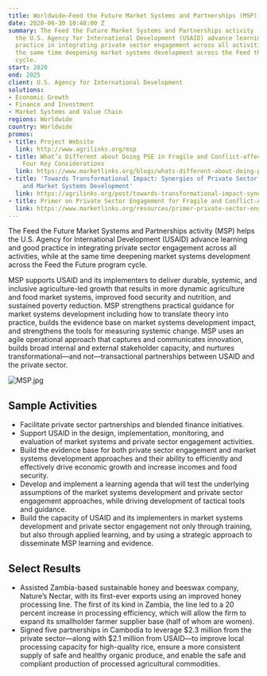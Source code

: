 ```yaml
---
title: Worldwide—Feed the Future Market Systems and Partnerships (MSP)
date: 2020-06-30 10:48:00 Z
summary: The Feed the Future Market Systems and Partnerships activity (MSP) helps
  the U.S. Agency for International Development (USAID) advance learning and good
  practice in integrating private sector engagement across all activities, while at
  the same time deepening market systems development across the Feed the Future program
  cycle.
start: 2020
end: 2025
client: U.S. Agency for International Development
solutions:
- Economic Growth
- Finance and Investment
- Market Systems and Value Chain
regions: Worldwide
country: Worldwide
promos:
- title: Project Website
  link: http://www.agrilinks.org/msp
- title: What’s Different about Doing PSE in Fragile and Conflict-affected Situations?
    Four Key Considerations
  link: https://www.marketlinks.org/blogs/whats-different-about-doing-pse-fragile-and-conflict-affected-situations-four-key
- title: 'Towards Transformational Impact: Synergies of Private Sector Engagement
    and Market Systems Development'
  link: https://agrilinks.org/post/towards-transformational-impact-synergies-private-sector-engagement-and-market-systems
- title: Primer on Private Sector Engagement for Fragile and Conflict-Affected Situations
  link: https://www.marketlinks.org/resources/primer-private-sector-engagement-fragile-and-conflict-affected-situations
---
```


The Feed the Future Market Systems and Partnerships activity (MSP) helps the U.S. Agency for International Development (USAID) advance learning and good practice in integrating private sector engagement across all activities, while at the same time deepening market systems development across the Feed the Future program cycle.
 
MSP supports USAID and its implementers to deliver durable, systemic, and inclusive agriculture-led growth that results in more dynamic agriculture and food market systems, improved food security and nutrition, and sustained poverty reduction. MSP strengthens practical guidance for market systems development including how to translate theory into practice, builds the evidence base on market systems development impact, and strengthens the tools for measuring systemic change. MSP uses an agile operational approach that captures and communicates innovation, builds broad internal and external stakeholder capacity, and nurtures transformational—and not—transactional partnerships between USAID and the private sector.

![MSP.jpg](/uploads/MSP.jpg)
  
## Sample Activities

* Facilitate private sector partnerships and blended finance initiatives.
* Support USAID in the design, implementation, monitoring, and evaluation of market systems and private sector engagement activities.
* Build the evidence base for both private sector engagement and market systems development approaches and their ability to efficiently and effectively drive economic growth and increase incomes and food security.
* Develop and implement a learning agenda that will test the underlying assumptions of the market systems development and private sector engagement approaches, while driving development of tactical tools and guidance. 
* Build the capacity of USAID and its implementers in market systems development and private sector engagement not only through training, but also through applied learning, and by using a strategic approach to disseminate MSP learning and evidence.

## Select Results

* Assisted Zambia-based sustainable honey and beeswax company, Nature’s Nectar, with its first-ever exports using an improved honey processing line. The first of its kind in Zambia, the line led to a 20 percent increase in processing efficiency, which will allow the firm to expand its smallholder farmer supplier base (half of whom are women).
* Signed five partnerships in Cambodia to leverage $2.3 million from the private sector—along with $2.1 million from USAID—to improve local processing capacity for high-quality rice, ensure a more consistent supply of safe and healthy organic produce, and enable the safe and compliant production of processed agricultural commodities.